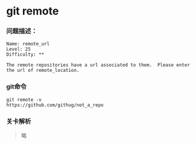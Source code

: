# git remote

### 问题描述：

```text
Name: remote_url
Level: 25
Difficulty: **

The remote repositories have a url associated to them.  Please enter the url of remote_location.
```

### git命令

```shell
git remote -v
https://github.com/githug/not_a_repo 
```

### 关卡解析

> 略